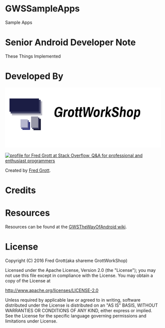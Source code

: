 GWSSampleApps
=============

Sample Apps


# Senior Android Developer Note

These Things Implemented




# Developed By

![gws logo](art/gws_github_header.png)

<a href="http://stackoverflow.com/users/237740/fred-grott">
<img src="http://stackoverflow.com/users/flair/237740.png" width="208" height="58" alt="profile for Fred Grott at Stack Overflow, Q&amp;A for professional and enthusiast programmers" title="profile for Fred Grott at Stack Overflow, Q&amp;A for professional and enthusiast programmers">
</a>


Created by [Fred Grott](http://shareme.github.com).


# Credits





# Resources

Resources can be found at the [GWSTheWayOfAndroid wiki](http://github.com/shareme/GWSTheWayOfAndroid/wiki).



# License

Copyright (C) 2016 Fred Grott(aka shareme GrottWorkShop)

Licensed under the Apache License, Version 2.0 (the "License"); you 
may not use this file except in compliance with the License. You may 
obtain a copy of the License at

http://www.apache.org/licenses/LICENSE-2.0

Unless required by applicable law or agreed to in writing, software 
distributed under the License is distributed on an 
"AS IS" BASIS, WITHOUT WARRANTIES OR CONDITIONS OF ANY KIND, 
either express or implied. See the License for the specific language 
governing permissions and limitations under License.
